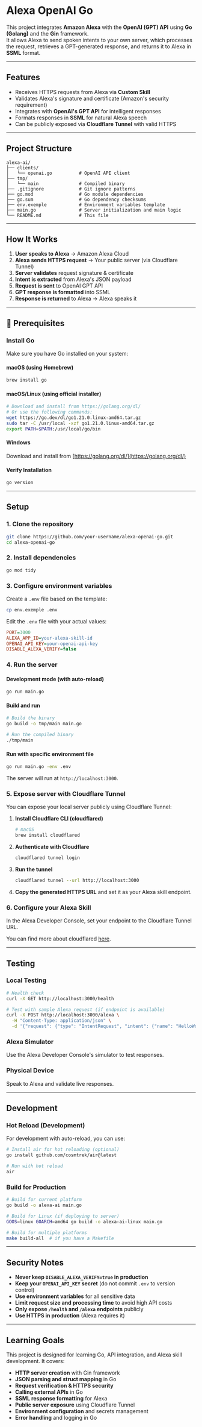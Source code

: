 # Alexa OpenAI Go

This project integrates **Amazon Alexa** with the **OpenAI (GPT) API** using **Go (Golang)** and the **Gin** framework.  
It allows Alexa to send spoken intents to your own server, which processes the request, retrieves a GPT-generated response, and returns it to Alexa in **SSML** format.

---

## Features

-   Receives HTTPS requests from Alexa via **Custom Skill**
-   Validates Alexa's signature and certificate (Amazon's security requirement)
-   Integrates with **OpenAI's GPT API** for intelligent responses
-   Formats responses in **SSML** for natural Alexa speech
-   Can be publicly exposed via **Cloudflare Tunnel** with valid HTTPS

---

## Project Structure

```
alexa-ai/
├── clients/
│   └── openai.go          # OpenAI API client
├── tmp/
│   └── main               # Compiled binary
├── .gitignore             # Git ignore patterns
├── go.mod                 # Go module dependencies
├── go.sum                 # Go dependency checksums
├── env.exemple            # Environment variables template
├── main.go                # Server initialization and main logic
└── README.md              # This file
```

---

## How It Works

1. **User speaks to Alexa** → Amazon Alexa Cloud
2. **Alexa sends HTTPS request** → Your public server (via Cloudflare Tunnel)
3. **Server validates** request signature & certificate
4. **Intent is extracted** from Alexa's JSON payload
5. **Request is sent** to OpenAI GPT API
6. **GPT response is formatted** into SSML
7. **Response is returned** to Alexa → Alexa speaks it

---

## 🔧 Prerequisites

### Install Go

Make sure you have Go installed on your system:

#### macOS (using Homebrew)

```bash
brew install go
```

#### macOS/Linux (using official installer)

```bash
# Download and install from https://golang.org/dl/
# Or use the following commands:
wget https://go.dev/dl/go1.21.0.linux-amd64.tar.gz
sudo tar -C /usr/local -xzf go1.21.0.linux-amd64.tar.gz
export PATH=$PATH:/usr/local/go/bin
```

#### Windows

Download and install from [https://golang.org/dl/](https://golang.org/dl/)

#### Verify Installation

```bash
go version
```

---

## Setup

### 1. Clone the repository

```bash
git clone https://github.com/your-username/alexa-openai-go.git
cd alexa-openai-go
```

### 2. Install dependencies

```bash
go mod tidy
```

### 3. Configure environment variables

Create a `.env` file based on the template:

```bash
cp env.exemple .env
```

Edit the `.env` file with your actual values:

```ini
PORT=3000
ALEXA_APP_ID=your-alexa-skill-id
OPENAI_API_KEY=your-openai-api-key
DISABLE_ALEXA_VERIFY=false
```

### 4. Run the server

#### Development mode (with auto-reload)

```bash
go run main.go
```

#### Build and run

```bash
# Build the binary
go build -o tmp/main main.go

# Run the compiled binary
./tmp/main
```

#### Run with specific environment file

```bash
go run main.go -env .env
```

The server will run at `http://localhost:3000`.

### 5. Expose server with Cloudflare Tunnel

You can expose your local server publicly using Cloudflare Tunnel:

1. **Install Cloudflare CLI (cloudflared)**

    ```bash
    # macOS
    brew install cloudflared
    ```

2. **Authenticate with Cloudflare**

    ```bash
    cloudflared tunnel login
    ```

3. **Run the tunnel**

    ```bash
    cloudflared tunnel --url http://localhost:3000
    ```

4. **Copy the generated HTTPS URL** and set it as your Alexa skill endpoint.

### 6. Configure your Alexa Skill

In the Alexa Developer Console, set your endpoint to the Cloudflare Tunnel URL.

You can find more about cloudflared [here](https://github.com/cloudflare/cloudflared).

---

## Testing

### Local Testing

```bash
# Health check
curl -X GET http://localhost:3000/health

# Test with sample Alexa request (if endpoint is available)
curl -X POST http://localhost:3000/alexa \
  -H "Content-Type: application/json" \
  -d '{"request": {"type": "IntentRequest", "intent": {"name": "HelloWorldIntent"}}}'
```

### Alexa Simulator

Use the Alexa Developer Console's simulator to test responses.

### Physical Device

Speak to Alexa and validate live responses.

---

## Development

### Hot Reload (Development)

For development with auto-reload, you can use:

```bash
# Install air for hot reloading (optional)
go install github.com/cosmtrek/air@latest

# Run with hot reload
air
```

### Build for Production

```bash
# Build for current platform
go build -o alexa-ai main.go

# Build for Linux (if deploying to server)
GOOS=linux GOARCH=amd64 go build -o alexa-ai-linux main.go

# Build for multiple platforms
make build-all  # if you have a Makefile
```

---

## Security Notes

-   **Never keep `DISABLE_ALEXA_VERIFY=true` in production**
-   **Keep your `OPENAI_API_KEY` secret** (do not commit `.env` to version control)
-   **Use environment variables** for all sensitive data
-   **Limit request size and processing time** to avoid high API costs
-   **Only expose `/health` and `/alexa` endpoints** publicly
-   **Use HTTPS in production** (Alexa requires it)

---

## Learning Goals

This project is designed for learning Go, API integration, and Alexa skill development. It covers:

-   **HTTP server creation** with Gin framework
-   **JSON parsing and struct mapping** in Go
-   **Request verification & HTTPS security**
-   **Calling external APIs** in Go
-   **SSML response formatting** for Alexa
-   **Public server exposure** using Cloudflare Tunnel
-   **Environment configuration** and secrets management
-   **Error handling** and logging in Go
